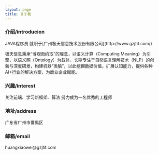```yaml
---
layout: page
title: 关于我 
---
```


<h3>介绍/introducion</h3>
JAVA程序员 就职于[广州极天信息技术股份有限公司](http://www.gzjtit.com/)
<p>
极天信息秉承“博观而约取”的理念，以语义计算（Computing Meaning）为引擎，以语义网（Ontology）为载体，长期专注于自然语言理解技术（NLP）的创新与深度研发，构建机器“类脑”，以此挖掘数据价值，扩展认知能力，提供各种AI+行业的解决方案，为商业企业赋能。

<h3>兴趣/interest</h3>
<p>
关注前端、学习新框架、算法 
努力成为一名优秀的工程师

<h3>地址/address</h3>
<p>
广东省广州市番禺区

<h3>邮箱/email</h3>
<p>
huangxiaowei@gzjtit.com